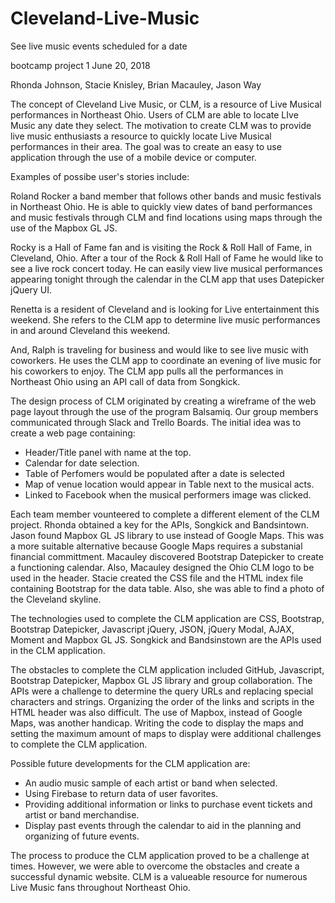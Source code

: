 # Cleveland-Live-Music
See live music events scheduled for a date

bootcamp project 1
June 20, 2018

Rhonda Johnson, Stacie Knisley, Brian Macauley, Jason Way


The concept of Cleveland Live Music, or CLM, is a resource of Live Musical performances in Northeast Ohio. Users of CLM are able to locate LIve Music any date they select. The motivation to create CLM was to provide live music enthusiasts a resource to quickly locate Live Musical performances in their area. The goal was to create an easy to use application through the use of a mobile device or computer.


Examples of possibe user's stories include:

Roland Rocker a band member that follows other bands and music festivals in Northeast Ohio. He is able to quickly view dates of band performances and music festivals through CLM and find locations using maps through the use of the Mapbox GL JS.

Rocky is a Hall of Fame fan and is visiting the Rock & Roll Hall of Fame, in Cleveland, Ohio. After a tour of the Rock & Roll Hall of Fame he would like to see a live rock concert today. He can easily view live musical performances appearing tonight through the calendar in the CLM app that uses Datepicker jQuery UI.

Renetta is a resident of Cleveland and is looking for Live entertainment this weekend. She refers to the CLM app to determine live music performances in and around Cleveland this weekend.

And, Ralph is traveling for business and would like to see live music with coworkers. He uses the CLM app to coordinate an evening of live music for his coworkers to enjoy. The CLM app pulls all the performances in Northeast Ohio using an API call of data from Songkick.


The design process of CLM originated by creating a wireframe of the web page layout through the use of the program Balsamiq. Our group members communicated through Slack and Trello Boards. The initial idea was to create a web page containing:
- Header/Title panel with name at the top.
- Calendar for date selection.
- Table of Perfomers would be populated after a date is selected 
- Map of venue location would appear in Table next to the musical acts.
- Linked to Facebook when the musical performers image was clicked.

Each team member vounteered to complete a different element of the CLM project. Rhonda obtained a key for the APIs, Songkick and Bandsintown. Jason found Mapbox GL JS library to use instead of Google Maps. This was a more suitable alternative because Google Maps requires a substanial financial committment. Macauley discovered Bootstrap Datepicker to create a functioning calendar. Also, Macauley designed the Ohio CLM logo to be used in the header. Stacie created the CSS file and the HTML index file containing Bootstrap for the data table. Also, she was able to find a photo of the Cleveland skyline.

The technologies used to complete the CLM application are CSS, Bootstrap, Bootstrap Datepicker, Javascript jQuery, JSON, jQuery Modal, AJAX, Moment and Mapbox GL JS. Songkick and Bandsinstown are the APIs used in the CLM application.

The obstacles to complete the CLM application included GitHub, Javascript, Bootstrap Datepicker, Mapbox GL JS library and group collaboration. The APIs were a challenge to determine the query URLs and replacing special characters and strings. Organizing the order of the links and scripts in the HTML header was also difficult. The use of Mapbox, instead of Google Maps, was another handicap. Writing the code to display the maps and setting the maximum amount of maps to display were additional challenges to complete the CLM application.

Possible future developments for the CLM application are:
- An audio music sample of each artist or band when selected.
- Using Firebase to return data of user favorites.
- Providing additional information or links to purchase event tickets and artist or band merchandise.
- Display past events through the calendar to aid in the planning and organizing of future events.

The process to produce the CLM application proved to be a challenge at times. However, we were able to overcome the obstacles and create a successful dynamic website. CLM is a valueable resource for numerous Live Music fans throughout Northeast Ohio.
